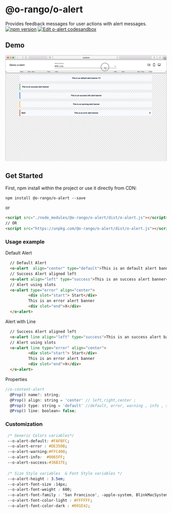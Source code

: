 # @o-rango/o-alert
Provides feedback messages for  user actions with alert messages.
[![npm version](https://badge.fury.io/js/%40o-rango%2Fo-alert.svg)](https://badge.fury.io/js/%40o-rango%2Fo-alert)
[![Edit o-alert codesandbox](https://codesandbox.io/static/img/play-codesandbox.svg)](https://codesandbox.io/s/n7m2y31n44)

## Demo
![](./docs/o-alert_demo.gif)

## Get Started 
First, npm install within the project or use it directly from CDN:

```
npm install @o-rango/o-alert --save
```
or
```html
<script src="./node_modules/@o-rango/o-alert/dist/o-alert.js"></script>
// OR
<script src="https://unpkg.com/@o-rango/o-alert/dist/o-alert.js"></script>
```

### Usage example 

Default Alert

```html
  // Default Alert
  <o-alert  align="center" type="default">This is an default alert banner !!!!</o-alert>
  // Success Alert aligned left
  <o-alert align="left" type="success">This is an success alert banner</o-alert>
  // Alert using slots 
  <o-alert type="error" align="center">
          <div slot="start"> Start</div>
          This is an error alert banner
          <div slot="end">X</div>
  </o-alert>
```


Alert with Line

```html
  // Success Alert aligned left
  <o-alert line align="left" type="success">This is an success alert banner</o-alert>
  // Alert using slots 
  <o-alert line type="error" align="center">
          <div slot="start"> Start</div>
          This is an error alert banner
          <div slot="end">X</div>
  </o-alert>
```



Properties

```js
//o-content-alert
  @Prop() name?: string;
  @Prop() align: string = 'center' // left,right,center ;
  @Prop() type: string = 'default' //default, error, warning , info , success;
  @Prop() line: boolean= false;

```


### Customization 

```css
 /* Generic Colors variables*/
 --o-alert-default: #FAFBFC;
 --o-alert-error : #DE350B;
 --o-alert-warning:#FFC400;
 --o-alert-info:  #0065FF;
 --o-alert-success:#36B37E;

 /* Size Style variables  & Font Style variables */
 --o-alert-height : 3.5em;
 --o-alert-font-size :14px;
 --o-alert-font-weight : 600;
 --o-alert-font-family : 'San Francisco', -apple-system, BlinkMacSystemFont, '.SFNSText-Regular', 'Helvetica Neue', Helvetica, sans-serif;
 --o-alert-font-color-light : #FFFFFF;
 --o-alert-font-color-dark : #091E42;

```
